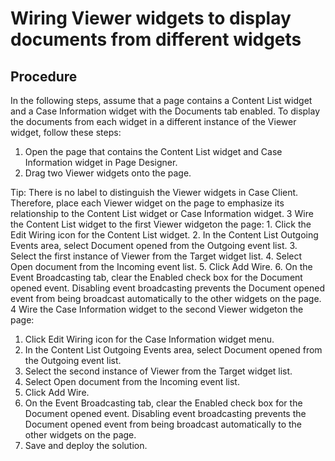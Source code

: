 # Wiring Viewer widgets to display documents from different widgets

## Procedure

In the following steps, assume that a page contains a
Content List widget and a Case Information widget with the Documents
tab enabled. To display the documents from each widget in a different
instance of the Viewer widget, follow these steps:

1. Open the page that contains the Content List widget and
Case Information widget in Page Designer.
2. Drag two Viewer widgets onto the page.

Tip: There is no label to distinguish the Viewer widgets in Case Client. Therefore, place each
Viewer widget on the page to emphasize its relationship to the Content
List widget or Case Information widget.
3 Wire the Content List widget to the first Viewer widgeton the page:
    1. Click the Edit Wiring icon for
the Content List widget.
    2. In the Content List Outgoing Events area,
select Document opened from the Outgoing
event list.
    3. Select the first instance of Viewer from
the Target widget list.
    4. Select Open document from the Incoming
event list.
    5. Click Add Wire.
    6. On the Event Broadcasting tab,
clear the Enabled check box for the Document
opened event.
Disabling event broadcasting
prevents the Document opened event from being broadcast automatically
to the other widgets on the page.
4 Wire the Case Information widget to the second Viewer widgeton the page:

1. Click Edit Wiring icon for the
Case Information widget menu.
2. In the Content List Outgoing Events area,
select Document opened from the Outgoing
event list.
3. Select the second instance of Viewer from
the Target widget list.
4. Select Open document from the Incoming
event list.
5. Click Add Wire.
6. On the Event Broadcasting tab,
clear the Enabled check box for the Document
opened event.
Disabling event broadcasting
prevents the Document opened event from being broadcast automatically
to the other widgets on the page.
5. Save and deploy the solution.